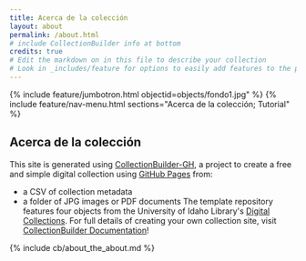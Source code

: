 ```yaml
---
title: Acerca de la colección
layout: about
permalink: /about.html
# include CollectionBuilder info at bottom
credits: true
# Edit the markdown on in this file to describe your collection
# Look in _includes/feature for options to easily add features to the page
---
```


{% include feature/jumbotron.html objectid=objects/fondo1.jpg" %}
{% include feature/nav-menu.html sections="Acerca de la colección; Tutorial" %}

## Acerca de la colección
This site is generated using [CollectionBuilder-GH](https://collectionbuilding.github.io/gh/), a project to create a free and simple digital collection using [GitHub Pages](https://pages.github.com/) from: 
- a CSV of collection metadata
- a folder of JPG images or PDF documents
The template repository features four objects from the University of Idaho Library's [Digital Collections](https://www.lib.uidaho.edu/digital). 
For full details of creating your own collection site, visit [CollectionBuilder Documentation](https://collectionbuilder.github.io/cb-docs/)!

<!-- IMPORTANT!!! DELETE this comment and the include below when you are finished editing this page for your collection. The include below introduces about page features. They will show up on your collection's about page until you delete it.  -->
{% include cb/about_the_about.md %} 
